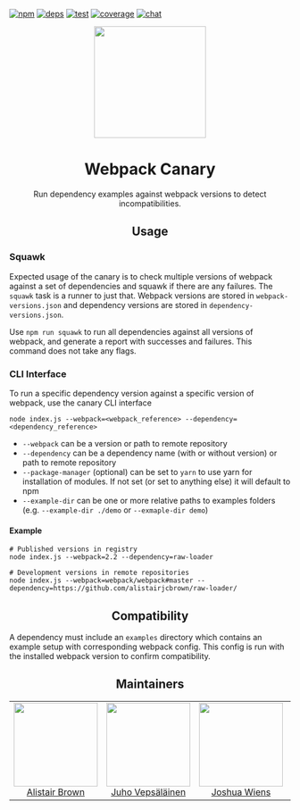 [![npm][npm]][npm-url]
[![deps][deps]][deps-url]
[![test][test]][test-url]
[![coverage][cover]][cover-url]
[![chat][chat]][chat-url]

<div align="center">
  <!-- replace with accurate logo e.g from https://worldvectorlogo.com/ -->
  <a href="https://github.com/webpack/webpack">
    <img width="200" height="200" vspace="" hspace="25"
      src="https://cdn.rawgit.com/webpack/media/e7485eb2/logo/icon.svg">
  </a>
  <h1>Webpack Canary</h1>
  <p>Run dependency examples against webpack versions to detect incompatibilities.<p>
</div>

<h2 align="center">Usage</h2>

### Squawk

Expected usage of the canary is to check multiple versions of webpack against a set of dependencies and squawk if there are any failures. The `squawk` task is a runner to just that. Webpack versions are stored in `webpack-versions.json` and dependency versions are stored in `dependency-versions.json`.

Use `npm run squawk` to run all dependencies against all versions of webpack, and generate a report with successes and failures. This command does not take any flags.

### CLI Interface

To run a specific dependency version against a specific version of webpack, use the canary CLI interface

```
node index.js --webpack=<webpack_reference> --dependency=<dependency_reference>
```

 - `--webpack` can be a version or path to remote repository
 - `--dependency` can be a dependency name (with or without version) or path to remote repository
 - `--package-manager` (optional) can be set to `yarn` to use yarn for installation of modules. If not set (or set to anything else) it will default to npm
 - `--example-dir` can be one or more relative paths to examples folders (e.g. `--example-dir ./demo` or `--exmaple-dir demo`)

#### Example

```
# Published versions in registry
node index.js --webpack=2.2 --dependency=raw-loader

# Development versions in remote repositories
node index.js --webpack=webpack/webpack#master --dependency=https://github.com/alistairjcbrown/raw-loader/
```

<h2 align="center">Compatibility</h2>

A dependency must include an `examples` directory which contains an example setup with corresponding webpack config. This config is run with the installed webpack version to confirm compatibility.

<h2 align="center">Maintainers</h2>

<table>
  <tbody>
    <tr>
      <td align="center">
        <img width="150" height="150"
        src="https://avatars3.githubusercontent.com/u/635903?v=3&s=150">
        </br>
        <a href="https://github.com/alistairjcbrown">Alistair Brown</a>
      </td>
      <td align="center">
        <img width="150" height="150"
        src="https://avatars3.githubusercontent.com/u/166921?v=3&s=150">
        </br>
        <a href="https://github.com/bebraw">Juho Vepsäläinen</a>
      </td>
      <td align="center">
        <img width="150" height="150"
        src="https://avatars2.githubusercontent.com/u/8420490?v=3&s=150">
        </br>
        <a href="https://github.com/d3viant0ne">Joshua Wiens</a>
      </td>
      <td align="center">
        <img width="150" height="150"
        src="https://avatars3.githubusercontent.com/u/533616?v=3&s=150">
        </br>
        <a href="https://github.com/SpaceK33z">Kees Kluskens</a>
      </td>
      <td align="center">
        <img width="150" height="150"
        src="https://avatars3.githubusercontent.com/u/3408176?v=3&s=150">
        </br>
        <a href="https://github.com/TheLarkInn">Sean Larkin</a>
      </td>
    </tr>
  <tbody>
</table>


[npm]: https://img.shields.io/npm/v/webpack-canary.svg
[npm-url]: https://npmjs.com/package/webpack-canary

[deps]: https://david-dm.org/webpack-contrib/webpack-canary.svg
[deps-url]: https://david-dm.org/webpack-contrib/webpack-canary

[chat]: https://img.shields.io/badge/gitter-webpack%2Fwebpack-brightgreen.svg
[chat-url]: https://gitter.im/webpack/webpack

[test]: http://img.shields.io/travis/webpack-contrib/webpack-canary.svg
[test-url]: https://travis-ci.org/webpack-contrib/webpack-canary

[cover]: https://codecov.io/gh/webpack-contrib/webpack-canary/branch/master/graph/badge.svg
[cover-url]: https://codecov.io/gh/webpack-contrib/webpack-canary

